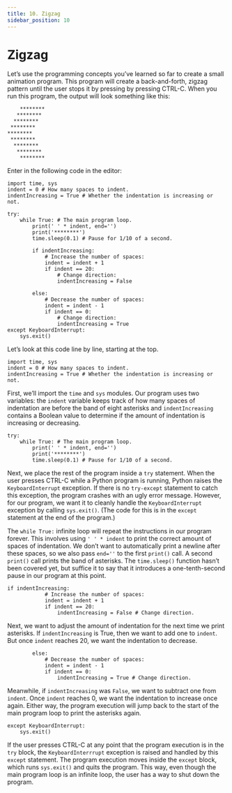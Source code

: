 ```yaml
---
title: 10. Zigzag
sidebar_position: 10
---
```


# Zigzag

Let’s use the programming concepts you’ve learned so far to create a small animation program. This program will create a back-and-forth, zigzag pattern until the user stops it by pressing by pressing CTRL-C. When you run this program, the output will look something like this:

```
    ********
   ********
  ********
 ********
********
 ********
  ********
   ********
    ********
```

Enter in the following code in the editor:

```
import time, sys
indent = 0 # How many spaces to indent.
indentIncreasing = True # Whether the indentation is increasing or not.

try:
    while True: # The main program loop.
        print(' ' * indent, end='')
        print('********')
        time.sleep(0.1) # Pause for 1/10 of a second.

        if indentIncreasing:
            # Increase the number of spaces:
            indent = indent + 1
            if indent == 20:
                # Change direction:
                indentIncreasing = False

        else:
            # Decrease the number of spaces:
            indent = indent - 1
            if indent == 0:
                # Change direction:
                indentIncreasing = True
except KeyboardInterrupt:
    sys.exit()
```

Let’s look at this code line by line, starting at the top.

```
import time, sys
indent = 0 # How many spaces to indent.
indentIncreasing = True # Whether the indentation is increasing or not.
```

First, we’ll import the `time` and `sys` modules. Our program uses two variables: the `indent` variable keeps track of how many spaces of indentation are before the band of eight asterisks and `indentIncreasing` contains a Boolean value to determine if the amount of indentation is increasing or decreasing.

```
try:
    while True: # The main program loop.
        print(' ' * indent, end='')
        print('********')
        time.sleep(0.1) # Pause for 1/10 of a second.
```

Next, we place the rest of the program inside a `try` statement. When the user presses CTRL-C while a Python program is running, Python raises the `KeyboardInterrupt` exception. If there is no `try-except` statement to catch this exception, the program crashes with an ugly error message. However, for our program, we want it to cleanly handle the `KeyboardInterrupt` exception by calling `sys.exit()`. (The code for this is in the `except` statement at the end of the program.)

The `while True:` infinite loop will repeat the instructions in our program forever. This involves using `' ' * indent` to print the correct amount of spaces of indentation. We don’t want to automatically print a newline after these spaces, so we also pass `end=''` to the first `print()` call. A second `print()` call prints the band of asterisks. The `time.sleep()` function hasn’t been covered yet, but suffice it to say that it introduces a one-tenth-second pause in our program at this point.

```
if indentIncreasing:
            # Increase the number of spaces:
            indent = indent + 1
            if indent == 20:
                indentIncreasing = False # Change direction.
```

Next, we want to adjust the amount of indentation for the next time we print asterisks. If `indentIncreasing` is True, then we want to add one to `indent`. But once `indent` reaches 20, we want the indentation to decrease.

```
        else:
            # Decrease the number of spaces:
            indent = indent - 1
            if indent == 0:
                indentIncreasing = True # Change direction.
```

Meanwhile, if `indentIncreasing` was `False`, we want to subtract one from `indent`. Once `indent` reaches 0, we want the indentation to increase once again. Either way, the program execution will jump back to the start of the main program loop to print the asterisks again.

```
except KeyboardInterrupt:
    sys.exit()
```

If the user presses CTRL-C at any point that the program execution is in the `try` block, the `KeyboardInterrrupt` exception is raised and handled by this `except` statement. The program execution moves inside the `except` block, which runs `sys.exit()` and quits the program. This way, even though the main program loop is an infinite loop, the user has a way to shut down the program.